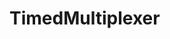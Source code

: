 # TimedMultiplexer
[^1]:This my new beginner code written for the practice of Verilog coding and in this project I have tried to design a sequential circuit which has simiarities to the functioning of a multiplexer.

[^2]:Two one-bit data inputs are fed at twice the clock rate and the RTL module has to give out data with the individual inputs multiplexed as shown in the image.
     
